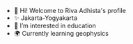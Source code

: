 - 👋 Hi! Welcome to Riva Adhista's profile
- ✨ Jakarta-Yogyakarta
- 👀 I’m interested in education
- 🌍 Currently learning geophysics

<!---
Rivadhista/Rivadhista is a ✨ special ✨ repository because its `README.md` (this file) appears on your GitHub profile.
You can click the Preview link to take a look at your changes.
--->
